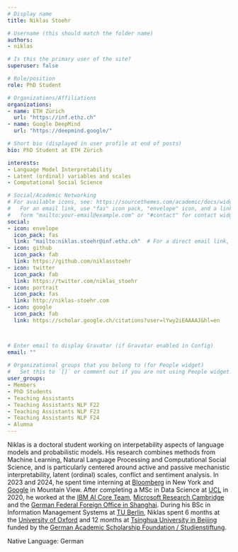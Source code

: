 ```yaml
---
# Display name
title: Niklas Stoehr

# Username (this should match the folder name)
authors:
- niklas

# Is this the primary user of the site?
superuser: false

# Role/position
role: PhD Student

# Organizations/Affiliations
organizations:
- name: ETH Zürich
  url: "https://inf.ethz.ch"
- name: Google DeepMind
  url: "https://deepmind.google/"

# Short bio (displayed in user profile at end of posts)
bio: PhD Student at ETH Zürich

interests:
- Language Model Interpretability
- Latent (ordinal) variables and scales
- Computational Social Science

# Social/Academic Networking
# For available icons, see: https://sourcethemes.com/academic/docs/widgets/#icons
#   For an email link, use "fas" icon pack, "envelope" icon, and a link in the
#   form "mailto:your-email@example.com" or "#contact" for contact widget.
social:
- icon: envelope
  icon_pack: fas
  link: "mailto:niklas.stoehr@inf.ethz.ch"  # For a direct email link, use "mailto:test@example.org".
- icon: github
  icon_pack: fab
  link: https://github.com/niklasstoehr
- icon: twitter
  icon_pack: fab
  link: https://twitter.com/niklas_stoehr
- icon: portrait
  icon_pack: fas
  link: http://niklas-stoehr.com
- icon: google
  icon_pack: fab
  link: https://scholar.google.ch/citations?user=lYwy2iEAAAAJ&hl=en



# Enter email to display Gravatar (if Gravatar enabled in Config)
email: ""
  
# Organizational groups that you belong to (for People widget)
#   Set this to `[]` or comment out if you are not using People widget.  
user_groups:
- Members
- PhD Students
- Teaching Assistants
- Teaching Assistants NLP F22
- Teaching Assistants NLP F23
- Teaching Assistants NLP F24
- Alumna
---
```

Niklas is a doctoral student working on interpetability aspects of language models and probabilistic models. His research combines methods from Machine Learning, Natural Language Processing and Computational Social Science, and is particularly centered around active and passive mechanistic interpretability, latent (ordinal) scales, conflict and sentiment analysis. In 2023 and 2024, he spent time interning at [Bloomberg](https://www.bloomberg.com/company/values/tech-at-bloomberg/) in New York and [Google](https://research.google) in Mountain View. After completing a MSc in Data Science at [UCL](https://www.ucl.ac.uk/computer-science/) in 2020, he worked at the [IBM AI Core Team](https://www.ibm.com/watson), [Microsoft Research Cambridge](https://www.microsoft.com/en-us/research/lab/microsoft-research-cambridge/) and the [German Federal Foreign Office in Shanghai](https://www.auswaertiges-amt.de/en). During his BSc in Information Management Systems at [TU Berlin](https://www.eecs.tu-berlin.de/menue/about_us/parameter/en/), Niklas spent 6 months at the [University of Oxford](http://www.cs.ox.ac.uk) and 12 months at [Tsinghua University in Beijing](http://www.cs.tsinghua.edu.cn/publish/csen/index.html) funded by the [German Academic Scholarship Foundation / Studienstiftung](https://www.studienstiftung.de/en/).

Native Language: German